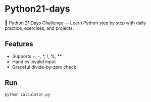 # Python21-days
🚀 Python 21 Days Challenge — Learn Python step by step with daily practice, exercises, and projects.

## Features
- Supports +, -, *, /, %, **
- Handles invalid input
- Graceful divide-by-zero check

## Run
```bash
python calculator.py
